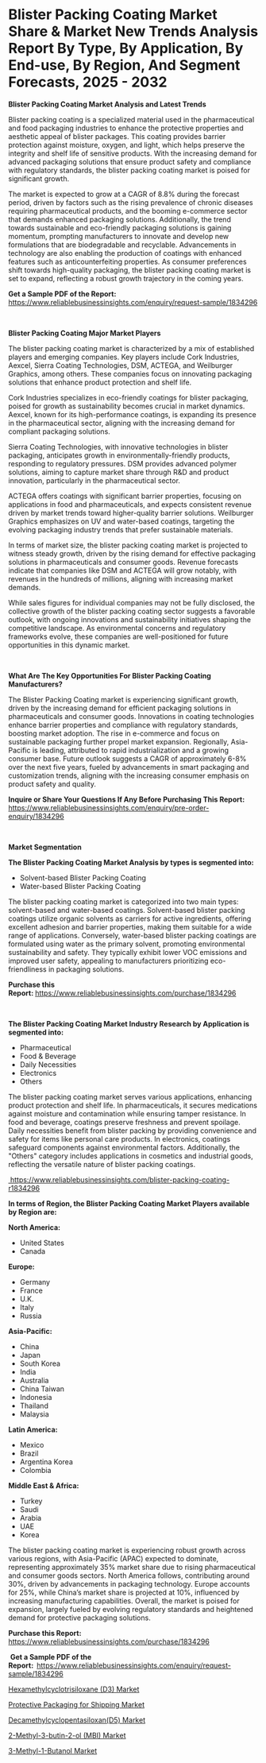 <p><h1>Blister Packing Coating Market Share & Market New Trends Analysis Report By Type, By Application, By End-use, By Region, And Segment Forecasts, 2025 - 2032</h1></p><p><strong>Blister Packing Coating Market Analysis and Latest Trends</strong></p>
<p><p>Blister packing coating is a specialized material used in the pharmaceutical and food packaging industries to enhance the protective properties and aesthetic appeal of blister packages. This coating provides barrier protection against moisture, oxygen, and light, which helps preserve the integrity and shelf life of sensitive products. With the increasing demand for advanced packaging solutions that ensure product safety and compliance with regulatory standards, the blister packing coating market is poised for significant growth.</p><p>The market is expected to grow at a CAGR of 8.8% during the forecast period, driven by factors such as the rising prevalence of chronic diseases requiring pharmaceutical products, and the booming e-commerce sector that demands enhanced packaging solutions. Additionally, the trend towards sustainable and eco-friendly packaging solutions is gaining momentum, prompting manufacturers to innovate and develop new formulations that are biodegradable and recyclable. Advancements in technology are also enabling the production of coatings with enhanced features such as anticounterfeiting properties. As consumer preferences shift towards high-quality packaging, the blister packing coating market is set to expand, reflecting a robust growth trajectory in the coming years.</p></p>
<p><strong>Get a Sample PDF of the Report:&nbsp;</strong> <a href="https://www.reliablebusinessinsights.com/enquiry/request-sample/1834296?utm_campaign=63&utm_medium=2&utm_source=Github&utm_content=ia&utm_term=03042025&utm_id=blister-packing-coating">https://www.reliablebusinessinsights.com/enquiry/request-sample/1834296</a></p>
<p>&nbsp;</p>
<p><strong>Blister Packing Coating Major Market Players</strong></p>
<p><p>The blister packing coating market is characterized by a mix of established players and emerging companies. Key players include Cork Industries, Aexcel, Sierra Coating Technologies, DSM, ACTEGA, and Weilburger Graphics, among others. These companies focus on innovating packaging solutions that enhance product protection and shelf life.</p><p>Cork Industries specializes in eco-friendly coatings for blister packaging, poised for growth as sustainability becomes crucial in market dynamics. Aexcel, known for its high-performance coatings, is expanding its presence in the pharmaceutical sector, aligning with the increasing demand for compliant packaging solutions.</p><p>Sierra Coating Technologies, with innovative technologies in blister packaging, anticipates growth in environmentally-friendly products, responding to regulatory pressures. DSM provides advanced polymer solutions, aiming to capture market share through R&D and product innovation, particularly in the pharmaceutical sector.</p><p>ACTEGA offers coatings with significant barrier properties, focusing on applications in food and pharmaceuticals, and expects consistent revenue driven by market trends toward higher-quality barrier solutions. Weilburger Graphics emphasizes on UV and water-based coatings, targeting the evolving packaging industry trends that prefer sustainable materials.</p><p>In terms of market size, the blister packing coating market is projected to witness steady growth, driven by the rising demand for effective packaging solutions in pharmaceuticals and consumer goods. Revenue forecasts indicate that companies like DSM and ACTEGA will grow notably, with revenues in the hundreds of millions, aligning with increasing market demands.</p><p>While sales figures for individual companies may not be fully disclosed, the collective growth of the blister packing coating sector suggests a favorable outlook, with ongoing innovations and sustainability initiatives shaping the competitive landscape. As environmental concerns and regulatory frameworks evolve, these companies are well-positioned for future opportunities in this dynamic market.</p></p>
<p>&nbsp;</p>
<p><strong>What Are The Key Opportunities For Blister Packing Coating Manufacturers?</strong></p>
<p><p>The Blister Packing Coating market is experiencing significant growth, driven by the increasing demand for efficient packaging solutions in pharmaceuticals and consumer goods. Innovations in coating technologies enhance barrier properties and compliance with regulatory standards, boosting market adoption. The rise in e-commerce and focus on sustainable packaging further propel market expansion. Regionally, Asia-Pacific is leading, attributed to rapid industrialization and a growing consumer base. Future outlook suggests a CAGR of approximately 6-8% over the next five years, fueled by advancements in smart packaging and customization trends, aligning with the increasing consumer emphasis on product safety and quality.</p></p>
<p><strong>Inquire or Share Your Questions If Any Before Purchasing This Report:</strong> <a href="https://www.reliablebusinessinsights.com/enquiry/pre-order-enquiry/1834296?utm_campaign=63&utm_medium=2&utm_source=Github&utm_content=ia&utm_term=03042025&utm_id=blister-packing-coating">https://www.reliablebusinessinsights.com/enquiry/pre-order-enquiry/1834296</a></p>
<p>&nbsp;</p>
<p><strong>Market Segmentation</strong></p>
<p><strong>The Blister Packing Coating Market Analysis by types is segmented into:</strong></p>
<p><ul><li>Solvent-based Blister Packing Coating</li><li>Water-based Blister Packing Coating</li></ul></p>
<p><p>The blister packing coating market is categorized into two main types: solvent-based and water-based coatings. Solvent-based blister packing coatings utilize organic solvents as carriers for active ingredients, offering excellent adhesion and barrier properties, making them suitable for a wide range of applications. Conversely, water-based blister packing coatings are formulated using water as the primary solvent, promoting environmental sustainability and safety. They typically exhibit lower VOC emissions and improved user safety, appealing to manufacturers prioritizing eco-friendliness in packaging solutions.</p></p>
<p><strong>Purchase this Report:&nbsp;</strong><a href="https://www.reliablebusinessinsights.com/purchase/1834296?utm_campaign=63&utm_medium=2&utm_source=Github&utm_content=ia&utm_term=03042025&utm_id=blister-packing-coating">https://www.reliablebusinessinsights.com/purchase/1834296</a></p>
<p>&nbsp;</p>
<p><strong>The Blister Packing Coating Market Industry Research by Application is segmented into:</strong></p>
<p><ul><li>Pharmaceutical</li><li>Food & Beverage</li><li>Daily Necessities</li><li>Electronics</li><li>Others</li></ul></p>
<p><p>The blister packing coating market serves various applications, enhancing product protection and shelf life. In pharmaceuticals, it secures medications against moisture and contamination while ensuring tamper resistance. In food and beverage, coatings preserve freshness and prevent spoilage. Daily necessities benefit from blister packing by providing convenience and safety for items like personal care products. In electronics, coatings safeguard components against environmental factors. Additionally, the "Others" category includes applications in cosmetics and industrial goods, reflecting the versatile nature of blister packing coatings.</p></p>
<p><a href="https://www.reliablebusinessinsights.com/blister-packing-coating-r1834296?utm_campaign=63&utm_medium=2&utm_source=Github&utm_content=ia&utm_term=03042025&utm_id=blister-packing-coating">&nbsp;https://www.reliablebusinessinsights.com/blister-packing-coating-r1834296</a></p>
<p><strong>In terms of Region, the Blister Packing Coating Market Players available by Region are:</strong></p>
<p>
    <p> <strong> North America: </strong>
        <ul>
            <li>United States</li>
            <li>Canada</li>
        </ul>
        </p> 
    <p> <strong> Europe: </strong>
        <ul>
            <li>Germany</li>
            <li>France</li>
            <li>U.K.</li>
            <li>Italy</li>
            <li>Russia</li>
        </ul>
        </p> 
    <p> <strong> Asia-Pacific: </strong>
        <ul>
            <li>China</li>
            <li>Japan</li>
            <li>South Korea</li>
            <li>India</li>
            <li>Australia</li>
            <li>China Taiwan</li>
            <li>Indonesia</li>
            <li>Thailand</li>
            <li>Malaysia</li>
        </ul>
        </p> 
    <p> <strong> Latin America: </strong>
        <ul>
            <li>Mexico</li>
            <li>Brazil</li>
            <li>Argentina Korea</li>
            <li>Colombia</li>
        </ul>
        </p> 
    <p> <strong> Middle East & Africa: </strong>
        <ul>
            <li>Turkey</li>
            <li>Saudi</li>
            <li>Arabia</li>
            <li>UAE</li>
            <li>Korea</li>
        </ul>
    </p>
    </p>
<p><p>The blister packing coating market is experiencing robust growth across various regions, with Asia-Pacific (APAC) expected to dominate, representing approximately 35% market share due to rising pharmaceutical and consumer goods sectors. North America follows, contributing around 30%, driven by advancements in packaging technology. Europe accounts for 25%, while China’s market share is projected at 10%, influenced by increasing manufacturing capabilities. Overall, the market is poised for expansion, largely fueled by evolving regulatory standards and heightened demand for protective packaging solutions.</p></p>
<p><strong>Purchase this Report: </strong><a href="https://www.reliablebusinessinsights.com/purchase/1834296?utm_campaign=63&utm_medium=2&utm_source=Github&utm_content=ia&utm_term=03042025&utm_id=blister-packing-coating">https://www.reliablebusinessinsights.com/purchase/1834296</a></p>
<p>&nbsp;<strong>Get a Sample PDF of the Report:&nbsp;&nbsp;</strong><a href="https://www.reliablebusinessinsights.com/enquiry/request-sample/1834296?utm_campaign=63&utm_medium=2&utm_source=Github&utm_content=ia&utm_term=03042025&utm_id=blister-packing-coating">https://www.reliablebusinessinsights.com/enquiry/request-sample/1834296</a></p>
<p><strong></strong></p>
<p><p><a href="https://github.com/rokiahgrendy/Market-Research-Report-List-1/blob/main/hexamethylcyclotrisiloxane-d3-market.md?utm_campaign=63&utm_medium=2&utm_source=Github&utm_content=ia&utm_term=03042025&utm_id=blister-packing-coating">Hexamethylcyclotrisiloxane (D3) Market</a></p><p><a href="https://github.com/kaniselway4c/Market-Research-Report-List-1/blob/main/protective-packaging-for-shipping-market.md?utm_campaign=63&utm_medium=2&utm_source=Github&utm_content=ia&utm_term=03042025&utm_id=blister-packing-coating">Protective Packaging for Shipping Market</a></p><p><a href="https://github.com/steegwajma22/Market-Research-Report-List-1/blob/main/decamethylcyclopentasiloxand5-market.md?utm_campaign=63&utm_medium=2&utm_source=Github&utm_content=ia&utm_term=03042025&utm_id=blister-packing-coating">Decamethylcyclopentasiloxan(D5) Market</a></p><p><a href="https://github.com/rubiogruis0p/Market-Research-Report-List-1/blob/main/2-methyl-3-butin-2-ol-mbi-market.md?utm_campaign=63&utm_medium=2&utm_source=Github&utm_content=ia&utm_term=03042025&utm_id=blister-packing-coating">2-Methyl-3-butin-2-ol (MBI) Market</a></p><p><a href="https://github.com/jemmysolin5k/Market-Research-Report-List-1/blob/main/3-methyl-1-butanol-market.md?utm_campaign=63&utm_medium=2&utm_source=Github&utm_content=ia&utm_term=03042025&utm_id=blister-packing-coating">3-Methyl-1-Butanol Market</a></p></p>